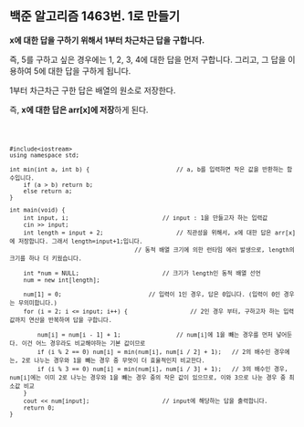 ## 백준 알고리즘 1463번. 1로 만들기

**x에 대한 답을 구하기 위해서 1부터 차근차근 답을 구합니다.**

즉, 5를 구하고 싶은 경우에는 1, 2, 3, 4에 대한 답을 먼저 구합니다.
그리고, 그 답을 이용하여 5에 대한 답을 구하게 됩니다.

1부터 차근차근 구한 답은 배열의 원소로 저장한다.

즉, **x에 대한 답은 arr[x]에 저장**하게 된다.


<code>

	#include<iostream>
	using namespace std;

	int min(int a, int b) {							// a, b를 입력하면 작은 값을 반환하는 함수입니다.
		if (a > b) return b;
		else return a;
	}

	int main(void) {
		int input, i;							// input : 1을 만들고자 하는 입력값
		cin >> input;
		int length = input + 2;						// 직관성을 위해서, x에 대한 답은 arr[x]에 저장합니다. 그래서 length=input+1;입니다.
										// 동적 배열 크기에 의한 런타임 에러 발생으로, length의 크기를 하나 더 키웠습니다.

		int *num = NULL;						// 크기가 length인 동적 배열 선언
		num = new int[length];

		num[1] = 0;							// 입력이 1인 경우, 답은 0입니다. (입력이 0인 경우는 무의미합니다.)
		for (i = 2; i <= input; i++) {					// 2인 경우 부터, 구하고자 하는 입력값까지 연산을 반복하여 답을 구합니다.

			num[i] = num[i - 1] + 1;				// num[i]에 1을 빼는 경우를 먼저 넣어둔다. 이건 어느 경우라도 비교해야하는 기본 값이므로
			if (i % 2 == 0) num[i] = min(num[i], num[i / 2] + 1);	// 2의 배수인 경우에는, 2로 나누는 경우와 1을 빼는 경우 중 무엇이 더 효율적인지 비교한다.
			if (i % 3 == 0) num[i] = min(num[i], num[i / 3] + 1);	// 3의 배수인 경우, num[i]에는 이미 2로 나누는 경우와 1을 빼는 경우 중의 작은 값이 있으므로, 이와 3으로 나눈 경우 중 최소값 비교
		}
		cout << num[input];						// input에 해당하는 답을 출력합니다.
		return 0;
	}

</code>
